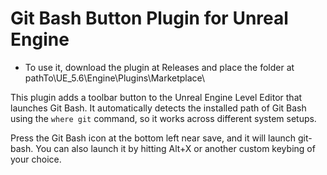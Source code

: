 # Git Bash Button Plugin for Unreal Engine

- To use it, download the plugin at Releases and place the folder at pathTo\UE_5.6\Engine\Plugins\Marketplace\

This plugin adds a toolbar button to the Unreal Engine Level Editor that launches Git Bash. It automatically detects the installed path of Git Bash using the `where git` command, so it works across different system setups.

Press the Git Bash icon at the bottom left near save, and it will launch git-bash. You can also launch it by hitting Alt+X or another custom keybing of your choice.
